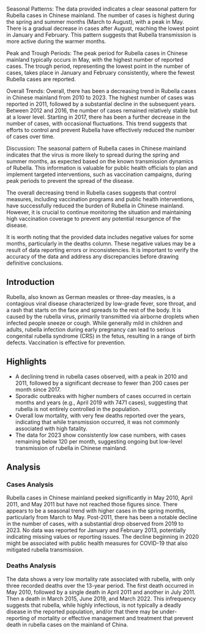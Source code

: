 Seasonal Patterns:
The data provided indicates a clear seasonal pattern for Rubella cases in Chinese mainland. The number of cases is highest during the spring and summer months (March to August), with a peak in May. There is a gradual decrease in cases after August, reaching the lowest point in January and February. This pattern suggests that Rubella transmission is more active during the warmer months.

Peak and Trough Periods:
The peak period for Rubella cases in Chinese mainland typically occurs in May, with the highest number of reported cases. The trough period, representing the lowest point in the number of cases, takes place in January and February consistently, where the fewest Rubella cases are reported.

Overall Trends:
Overall, there has been a decreasing trend in Rubella cases in Chinese mainland from 2010 to 2023. The highest number of cases was reported in 2011, followed by a substantial decline in the subsequent years. Between 2012 and 2016, the number of cases remained relatively stable but at a lower level. Starting in 2017, there has been a further decrease in the number of cases, with occasional fluctuations. This trend suggests that efforts to control and prevent Rubella have effectively reduced the number of cases over time.

Discussion:
The seasonal pattern of Rubella cases in Chinese mainland indicates that the virus is more likely to spread during the spring and summer months, as expected based on the known transmission dynamics of Rubella. This information is valuable for public health officials to plan and implement targeted interventions, such as vaccination campaigns, during peak periods to prevent the spread of the disease.

The overall decreasing trend in Rubella cases suggests that control measures, including vaccination programs and public health interventions, have successfully reduced the burden of Rubella in Chinese mainland. However, it is crucial to continue monitoring the situation and maintaining high vaccination coverage to prevent any potential resurgence of the disease.

It is worth noting that the provided data includes negative values for some months, particularly in the deaths column. These negative values may be a result of data reporting errors or inconsistencies. It is important to verify the accuracy of the data and address any discrepancies before drawing definitive conclusions.

## Introduction

Rubella, also known as German measles or three-day measles, is a contagious viral disease characterized by low-grade fever, sore throat, and a rash that starts on the face and spreads to the rest of the body. It is caused by the rubella virus, primarily transmitted via airborne droplets when infected people sneeze or cough. While generally mild in children and adults, rubella infection during early pregnancy can lead to serious congenital rubella syndrome (CRS) in the fetus, resulting in a range of birth defects. Vaccination is effective for prevention.

## Highlights

- A declining trend in rubella cases observed, with a peak in 2010 and 2011, followed by a significant decrease to fewer than 200 cases per month since 2017. <br/>
- Sporadic outbreaks with higher numbers of cases occurred in certain months and years (e.g., April 2019 with 7471 cases), suggesting that rubella is not entirely controlled in the population. <br/>
- Overall low mortality, with very few deaths reported over the years, indicating that while transmission occurred, it was not commonly associated with high fatality. <br/>
- The data for 2023 show consistently low case numbers, with cases remaining below 120 per month, suggesting ongoing but low-level transmission of rubella in Chinese mainland. <br/>

## Analysis

### Cases Analysis

Rubella cases in Chinese mainland peeked significantly in May 2010, April 2011, and May 2011 but have not reached those figures since. There appears to be a seasonal trend with higher cases in the spring months, particularly from March to May. Post-2011, there has been a notable decline in the number of cases, with a substantial drop observed from 2019 to 2023. No data was reported for January and February 2013, potentially indicating missing values or reporting issues. The decline beginning in 2020 might be associated with public health measures for COVID-19 that also mitigated rubella transmission.

### Deaths Analysis

The data shows a very low mortality rate associated with rubella, with only three recorded deaths over the 13-year period. The first death occurred in May 2010, followed by a single death in April 2011 and another in July 2011. Then a death in March 2015, June 2019, and March 2022. This infrequency suggests that rubella, while highly infectious, is not typically a deadly disease in the reported population, and/or that there may be under-reporting of mortality or effective management and treatment that prevent death in rubella cases on the mainland of China.

